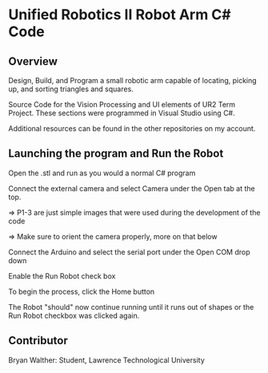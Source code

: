 # Unified Robotics II Robot Arm C# Code

Overview
-
Design, Build, and Program a small robotic arm capable of locating, picking up, and sorting triangles and squares.

Source Code for the Vision Processing and UI elements of UR2 Term Project. These sections were programmed in Visual Studio using C#.

Additional resources can be found in the other repositories on my account.

Launching the program and Run the Robot
-
Open the .stl and run as you would a normal C# program

Connect the external camera and select Camera under the Open tab at the top.

=> P1-3 are just simple images that were used during the development of the code
  
=> Make sure to orient the camera properly, more on that below
  
Connect the Arduino and select the serial port under the Open COM drop down

Enable the Run Robot check box

To begin the process, click the Home button

The Robot "should" now continue running until it runs out of shapes or the Run Robot checkbox was clicked again.

Contributor
-
Bryan Walther: Student, Lawrence Technological University

